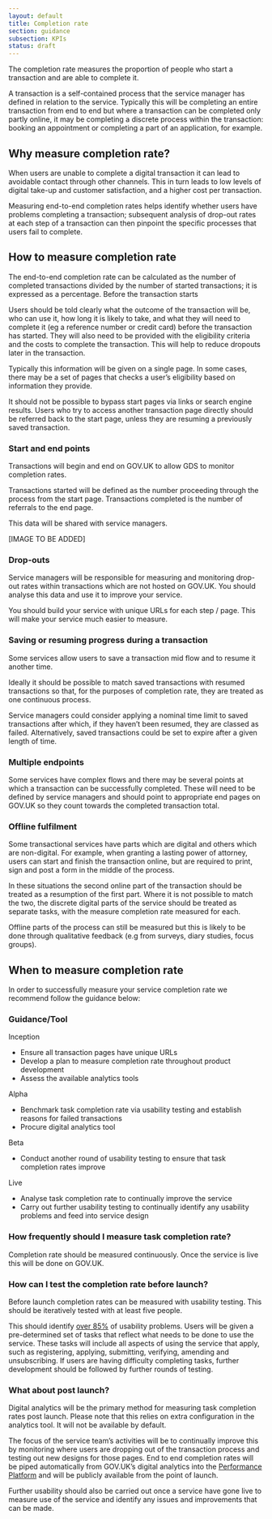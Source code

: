 ```yaml
---
layout: default
title: Completion rate
section: guidance
subsection: KPIs
status: draft
---
```


The completion rate measures the proportion of people who start a transaction and are able to complete it.

A transaction is a self-contained process that the service manager has defined in relation to the service. Typically this will be completing an entire transaction from end to end but where a transaction can be completed only partly online, it may be completing a discrete process within the transaction: booking an appointment or completing a part of an application, for example.

## Why measure completion rate? 

When users are unable to complete a digital transaction it can lead to avoidable contact through other channels. This in turn leads to low levels of digital take-up and customer satisfaction, and a higher cost per transaction.

Measuring end-to-end completion rates helps identify whether users have problems completing a transaction; subsequent analysis of drop-out rates at each step of a transaction can then pinpoint the specific processes that users fail to complete.

## How to measure completion rate

The end-to-end completion rate can be calculated as the number of completed transactions divided by the number of started transactions; it is expressed as a percentage. 
Before the transaction starts

Users should be told clearly what the outcome of the transaction will be, who can use it, how long it is likely to take, and what they will need to complete it (eg a reference number or credit card) before the transaction has started.  They will also need to be provided with the eligibility criteria and the costs to complete the transaction. This will help to reduce dropouts later in the transaction.

Typically this information will be given on a single page. In some cases, there may be a set of pages that checks a user’s eligibility based on information they provide.

It should not be possible to bypass start pages via links or search engine results. Users who try to access another transaction page directly should be referred back to the start page, unless they are resuming a previously saved transaction.

### Start and end points

Transactions will begin and end on GOV.UK to allow GDS to monitor completion rates. 

Transactions started will be defined as the number proceeding through the process from the start page. Transactions completed is the number of referrals to the end page.

This data will be shared with service managers.

[IMAGE TO BE ADDED]

### Drop-outs

Service managers will be responsible for measuring and monitoring drop-out rates within transactions which are not hosted on GOV.UK. You should analyse this data and use it to improve your service.

You should build your service with unique URLs for each step / page. This will make your service much easier to measure.

### Saving or resuming progress during a transaction

Some services allow users to save a transaction mid flow and to resume it another time.

Ideally it should be possible to match saved transactions with resumed transactions so that, for the purposes of completion rate, they are treated as one continuous process.

Service managers could consider applying a nominal time limit to saved transactions after which, if they haven’t been resumed, they are classed as failed. Alternatively, saved transactions could be set to expire after a given length of time.                          

### Multiple endpoints

Some services have complex flows and there may be several points at which a transaction can be successfully completed. These will need to be defined by service managers and should point to appropriate end pages on GOV.UK so they count towards the completed transaction total.

### Offline fulfilment

Some transactional services have parts which are digital and others which are non-digital. For example, when granting a lasting power of attorney, users can start and finish the transaction online, but are required to print, sign and post a form in the middle of the process. 

In these situations the second online part of the transaction should be treated as a resumption of the first part. Where it is not possible to match the two, the discrete digital parts of the service should be treated as separate tasks, with the measure completion rate measured for each. 

Offline parts of the process can still be measured but this is likely to be done through qualitative feedback (e.g from surveys, diary studies, focus groups).

## When to measure completion rate

In order to successfully measure your service completion rate we recommend follow the guidance below:

### Guidance/Tool

Inception

* Ensure all transaction pages have unique URLs
* Develop a plan to measure completion rate throughout product development
* Assess the available analytics tools

Alpha
* Benchmark task completion rate via usability testing and establish reasons for failed transactions
* Procure digital analytics tool

Beta

* Conduct another round of usability testing to ensure that task completion rates improve

Live

* Analyse task completion rate to continually improve the service
* Carry out further usability testing to continually identify any usability problems and feed into service design


### How frequently should I measure task completion rate?

Completion rate should be measured continuously. Once the service is live this will be done on GOV.UK.

### How can I test the completion rate before launch?

Before launch completion rates can be measured with usability testing. This should be iteratively tested with at least five people. 

This should identify [over 85%](http://www.nngroup.com/articles/why-you-only-need-to-test-with-5-users/) of usability problems. Users will be given a pre-determined set of tasks that reflect what needs to be done to use the service. These tasks will include all aspects of using the service that apply, such as registering, applying, submitting, verifying, amending and unsubscribing. If users are having difficulty completing tasks, further development should be followed by further rounds of testing.

### What about post launch?

Digital analytics will be the primary method for measuring task completion rates post launch. Please note that this relies on extra configuration in the analytics tool. It will not be available by default.

The focus of the service team’s activities will be to continually improve this by monitoring where users are dropping out of the transaction process and testing out new designs for those pages. End to end completion rates will be piped automatically from GOV.UK’s digital analytics into the [Performance Platform](https://www.gov.uk/performance) and will be publicly available from the point of launch.

Further usability should also be carried out once a service have gone live to measure use of the service and identify any issues and improvements that can be made. 
